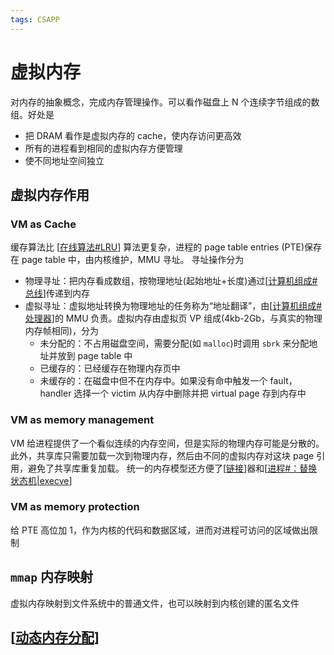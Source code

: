```yaml
---
tags: CSAPP
---
```

# 虚拟内存

对内存的抽象概念，完成内存管理操作。可以看作磁盘上 N 个连续字节组成的数组。好处是

- 把 DRAM 看作是虚拟内存的 cache，使内存访问更高效
- 所有的进程看到相同的虚拟内存方便管理
- 使不同地址空间独立

## 虚拟内存作用

### VM as Cache

缓存算法比 [[在线算法#LRU]] 算法更复杂，进程的 page table entries (PTE)保存在 page table 中，由内核维护，MMU 寻址。
寻址操作分为

- 物理寻址：把内存看成数组，按物理地址(起始地址+长度)通过[[计算机组成#总线]]传递到内存
- 虚拟寻址：虚拟地址转换为物理地址的任务称为“地址翻译”，由[[计算机组成#处理器]]的 MMU 负责。虚拟内存由虚拟页 VP 组成(4kb-2Gb，与真实的物理内存帧相同)，分为
  - 未分配的：不占用磁盘空间，需要分配(如 `malloc`)时调用 `sbrk` 来分配地址并放到 page table 中
  - 已缓存的：已经缓存在物理内存页中
  - 未缓存的：在磁盘中但不在内存中。如果没有命中触发一个 fault，handler 选择一个 victim 从内存中删除并把 virtual page 存到内存中

### VM as memory management

VM 给进程提供了一个看似连续的内存空间，但是实际的物理内存可能是分散的。
此外，共享库只需要加载一次到物理内存，然后由不同的虚拟内存对这块 page 引用，避免了共享库重复加载。
统一的内存模型还方便了[[链接]]器和[[进程#：替换状态机|execve]]

### VM as memory protection

给 PTE 高位加 1，作为内核的代码和数据区域，进而对进程可访问的区域做出限制

## `mmap` 内存映射

虚拟内存映射到文件系统中的普通文件，也可以映射到内核创建的匿名文件

## [[动态内存分配]]

[//begin]: # "Autogenerated link references for markdown compatibility"
[在线算法#LRU]: ../../algorithm/algorithms/在线算法.md "在线算法"
[计算机组成#总线]: ../计算机组成/计算机组成.md "计算机组成"
[计算机组成#处理器]: ../计算机组成/计算机组成.md "计算机组成"
[链接]: ../程序的结构/链接.md "链接"
[进程#：替换状态机|execve]: <../../operating system/虚拟化/进程.md> "进程"
[动态内存分配]: 动态内存分配.md "动态内存分配"
[//end]: # "Autogenerated link references"

